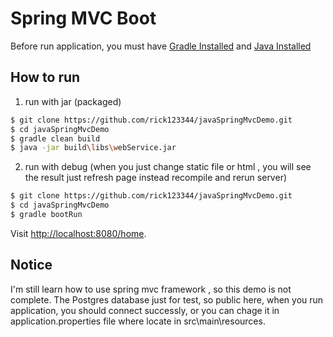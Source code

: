 # Spring MVC Boot 

Before run application, you must have  [Gradle Installed](https://gradle.org/) and [Java Installed](http://www.oracle.com/technetwork/indexes/downloads/index.html#java)

## How to run

1. run with jar (packaged) 

```sh
$ git clone https://github.com/rick123344/javaSpringMvcDemo.git 
$ cd javaSpringMvcDemo
$ gradle clean build
$ java -jar build\libs\webService.jar
```
2. run with debug (when you just change static file or html , you will see the result just refresh page instead recompile and rerun server)
```sh
$ git clone https://github.com/rick123344/javaSpringMvcDemo.git 
$ cd javaSpringMvcDemo
$ gradle bootRun
```

Visit [http://localhost:8080/home](http://localhost:8080/home).

## Notice

I'm still learn how to use spring mvc framework , so this demo is not complete.
The Postgres database just for test, so public here, when you run application, you should connect successly,
or you can chage it in application.properties file where locate in src\main\resources.